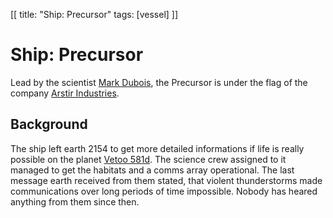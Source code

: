 [[
title: "Ship: Precursor"
tags: [vessel]
]]

# Ship: Precursor

Lead by the scientist [Mark Dubois](/qstar-playtest/characters/mark_dubois.md), 
the Precursor is under the flag of the company 
[Arstir Industries](/qstar-playtest/faction/arstir_industries.md).

## Background

The ship left earth 2154 to get more detailed informations if life is really
possible on the planet [Vetoo 581d](/qstar-playtest/planets/vetoo_581d.md). The 
science crew assigned to it managed to get the habitats and a comms array 
operational. The last message earth received from them stated, that violent 
thunderstorms made communications over long periods of time impossible. Nobody 
has heared anything from them since then.

